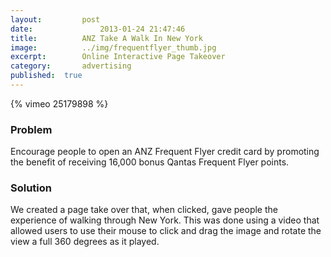 ```yaml
---
layout:			post
date:				2013-01-24 21:47:46
title:			ANZ Take A Walk In New York
image:			../img/frequentflyer_thumb.jpg
excerpt:		Online Interactive Page Takeover
category:		advertising
published:	true
---
```


{% vimeo 25179898 %}

### Problem ###

Encourage people to open an ANZ Frequent Flyer credit card by promoting the benefit of receiving 16,000 bonus Qantas Frequent Flyer points.
			
### Solution ###

We created a page take over that, when clicked, gave people the experience of walking through New York. This was done using a video that allowed users to use their mouse to click and drag the image and rotate the view a full 360 degrees as it played.